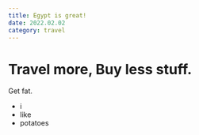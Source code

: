 ```yaml
---
title: Egypt is great!
date: 2022.02.02
category: travel
---
```


# Travel more, Buy less stuff.

Get fat.

- i
- like
- potatoes